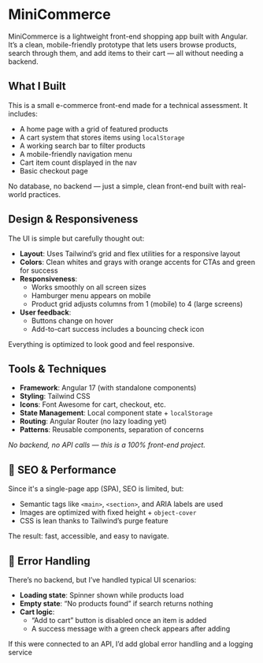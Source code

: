 # MiniCommerce

MiniCommerce is a lightweight front-end shopping app built with Angular. It’s a clean, mobile-friendly prototype that lets users browse products, search through them, and add items to their cart — all without needing a backend.


## What I Built

This is a small e-commerce front-end made for a technical assessment. It includes:

- A home page with a grid of featured products
- A cart system that stores items using `localStorage`
- A working search bar to filter products
- A mobile-friendly navigation menu
- Cart item count displayed in the nav
- Basic checkout page

No database, no backend — just a simple, clean front-end built with real-world practices.


## Design & Responsiveness

The UI is simple but carefully thought out:

- **Layout**: Uses Tailwind’s grid and flex utilities for a responsive layout
- **Colors**: Clean whites and grays with orange accents for CTAs and green for success
- **Responsiveness**:
  - Works smoothly on all screen sizes
  - Hamburger menu appears on mobile
  - Product grid adjusts columns from 1 (mobile) to 4 (large screens)
- **User feedback**:
  - Buttons change on hover
  - Add-to-cart success includes a bouncing check icon

Everything is optimized to look good and feel responsive.


## Tools & Techniques

- **Framework**: Angular 17 (with standalone components)
- **Styling**: Tailwind CSS
- **Icons**: Font Awesome for cart, checkout, etc.
- **State Management**: Local component state + `localStorage`
- **Routing**: Angular Router (no lazy loading yet)
- **Patterns**: Reusable components, separation of concerns

*No backend, no API calls — this is a 100% front-end project.*


## 🚀 SEO & Performance

Since it's a single-page app (SPA), SEO is limited, but:

- Semantic tags like `<main>`, `<section>`, and ARIA labels are used
- Images are optimized with fixed height + `object-cover`
- CSS is lean thanks to Tailwind’s purge feature

The result: fast, accessible, and easy to navigate.


## 🧯 Error Handling

There’s no backend, but I’ve handled typical UI scenarios:

- **Loading state**: Spinner shown while products load
- **Empty state**: “No products found” if search returns nothing
- **Cart logic**:
  - “Add to cart” button is disabled once an item is added
  - A success message with a green check appears after adding

If this were connected to an API, I’d add global error handling and a logging service